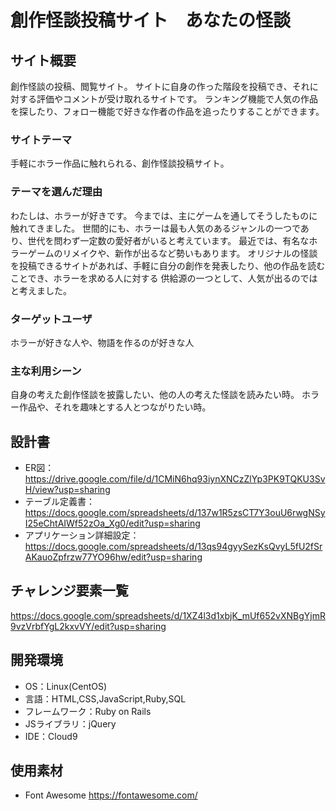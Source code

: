 # 創作怪談投稿サイト　あなたの怪談

## サイト概要
創作怪談の投稿、閲覧サイト。
サイトに自身の作った階段を投稿でき、それに対する評価やコメントが受け取れるサイトです。
ランキング機能で人気の作品を探したり、フォロー機能で好きな作者の作品を追ったりすることができます。

### サイトテーマ
手軽にホラー作品に触れられる、創作怪談投稿サイト。

### テーマを選んだ理由
わたしは、ホラーが好きです。
今までは、主にゲームを通してそうしたものに触れてきました。
世間的にも、ホラーは最も人気のあるジャンルの一つであり、世代を問わず一定数の愛好者がいると考えています。
最近では、有名なホラーゲームのリメイクや、新作が出るなど勢いもあります。
オリジナルの怪談を投稿できるサイトがあれば、手軽に自分の創作を発表したり、他の作品を読むことでき、ホラーを求める人に対する
供給源の一つとして、人気が出るのではと考えました。

### ターゲットユーザ
ホラーが好きな人や、物語を作るのが好きな人

### 主な利用シーン
自身の考えた創作怪談を披露したい、他の人の考えた怪談を読みたい時。
ホラー作品や、それを趣味とする人とつながりたい時。


## 設計書
- ER図：https://drive.google.com/file/d/1CMiN6hq93iynXNCzZlYp3PK9TQKU3SvH/view?usp=sharing
- テーブル定義書：https://docs.google.com/spreadsheets/d/137w1R5zsCT7Y3ouU6rwgNSyI25eChtAIWf52zOa_Xg0/edit?usp=sharing
- アプリケーション詳細設定：https://docs.google.com/spreadsheets/d/13qs94gyySezKsQvyL5fU2fSrAKauoZpfrzw77YO96hw/edit?usp=sharing

## チャレンジ要素一覧
https://docs.google.com/spreadsheets/d/1XZ4l3d1xbjK_mUf652vXNBgYjmR9vzVrbfYgL2kxvVY/edit?usp=sharing

## 開発環境
- OS：Linux(CentOS)
- 言語：HTML,CSS,JavaScript,Ruby,SQL
- フレームワーク：Ruby on Rails
- JSライブラリ：jQuery
- IDE：Cloud9

## 使用素材
- Font Awesome https://fontawesome.com/

